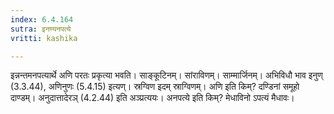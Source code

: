 ```yaml
---
index: 6.4.164
sutra: इनण्यनपत्ये
vritti: kashika

---
```

इन्नन्तमनपत्यार्थे अणि परतः प्रकृत्या भवति। साङ्कूटिनम्। सांराविणम्। साम्मार्जिनम्। अभिविधौ भाव इनुण् (3.3.44), अणिनुणः (5.4.15) इत्यण्। स्रग्विण इदम् स्राग्विणम्। अणि इति किम्? दण्डिनां समूहो दाण्डम्। अनुदात्तादेरञ् (4.2.44) इति अञ्प्रत्ययः। अनपत्ये इति किम्? मेधाविनो ऽपत्यं मैधावः।